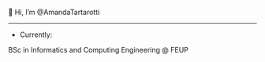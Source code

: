 👋 Hi, I’m @AmandaTartarotti

-----

- Currently:

BSc in Informatics and Computing Engineering @ FEUP


